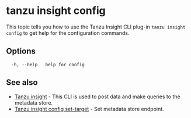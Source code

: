 # tanzu insight config

This topic tells you how to use the Tanzu Insight CLI plug-in 
`tanzu insight config` to get help for the configuration commands.

## <a id='options'></a>Options

```console
  -h, --help   help for config
```

## <a id='see-also'></a>See also

* [Tanzu insight](insight.md)	 - This CLI is used to post data and make queries to the metadata store.
* [Tanzu insight config set-target](insight-config-set-target.md)	 - Set metadata store endpoint.
